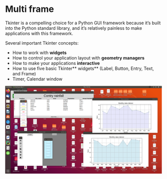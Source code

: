 # Multi frame

Tkinter is a compelling choice for a Python GUI framework because it’s
built into the Python standard library, and it’s relatively painless to
make applications with this framework.

Several important Tkinter concepts:

- How to work with **widgets**
- How to control your application layout with **geometry managers**
- How to make your applications **interactive**
- How to use five basic Tkinter** widgets** (Label, Button, Entry, Text, and Frame)
- Timer, Calendar window

![multi.png](Screenshot%20from%202020-02-27%2013-41-49.png)
